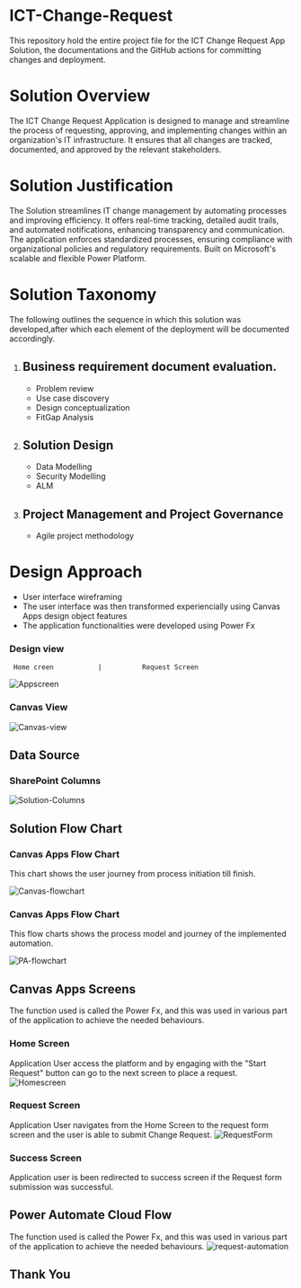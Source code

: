 # ICT-Change-Request
This repository hold the entire project file for the ICT Change Request App Solution, the documentations and the GitHub actions for committing changes and deployment.
# Solution Overview
The ICT Change Request Application is designed to manage and streamline the process of requesting, approving, and implementing changes within an organization's IT infrastructure. It ensures that all changes are tracked, documented, and approved by the relevant stakeholders.
# Solution Justification
The Solution streamlines IT change management by automating processes and improving efficiency. It offers real-time tracking, detailed audit trails, and automated notifications, enhancing transparency and communication. The application enforces standardized processes, ensuring compliance with organizational policies and regulatory requirements. Built on Microsoft's scalable and flexible Power Platform.
# Solution Taxonomy
The following outlines the sequence in which this solution was developed,after which each element of the deployment will be documented accordingly.
  1. ## Business requirement document evaluation.

     * Problem review
     * Use case discovery
     * Design conceptualization
     * FitGap Analysis
  2. ## Solution Design
     * Data Modelling
     * Security Modelling
     * ALM
  3. ## Project Management and Project Governance
     * Agile project methodology
    
# Design Approach
   * User interface wireframing
   * The user interface was then transformed experiencially using Canvas Apps design object features
   * The application functionalities were developed using Power Fx

### Design view


     Home creen           |          Request Screen

![Appscreen](https://github.com/user-attachments/assets/7e9bde52-8353-45a2-adfe-4c9750acd311)

### Canvas View
![Canvas-view](https://github.com/user-attachments/assets/2162629d-8535-429b-a063-a4b5210cbac5)


## Data Source

### SharePoint Columns

![Solution-Columns](https://github.com/user-attachments/assets/85731d12-32b2-445c-84ea-cbc0c0f90cbc)

## Solution Flow Chart
### Canvas Apps Flow Chart

This chart shows the user journey from process initiation till finish.

![Canvas-flowchart](https://github.com/user-attachments/assets/b6e14b5e-9f5b-4d1b-8fd1-1cf4099dafe3)

### Canvas Apps Flow Chart

This flow charts shows the process model and journey of the implemented automation.

![PA-flowchart](https://github.com/user-attachments/assets/6cd74907-b4d8-485d-b980-433f2e6383ca)

## Canvas Apps Screens

The function used is called the Power Fx, and this was used in various part of the application to achieve the needed behaviours.
### Home Screen

Application User access the platform and by engaging with the "Start Request" button can go to the next screen to place a request.
![Homescreen](https://github.com/user-attachments/assets/92caebe5-2cbf-4248-9e64-28aded426a65)


### Request Screen

Application User navigates from the Home Screen to the request form screen and the user is able to submit Change Request.
![RequestForm](https://github.com/user-attachments/assets/02ce08d4-bd2e-4269-9408-41efec47fe6e)

### Success Screen

Application user is been redirected to success screen if the Request form submission was successful.


## Power Automate Cloud Flow

The function used is called the Power Fx, and this was used in various part of the application to achieve the needed behaviours.
![request-automation](https://github.com/user-attachments/assets/f33f82da-14e7-439d-a20c-f62a657c7ba9)

## Thank You

